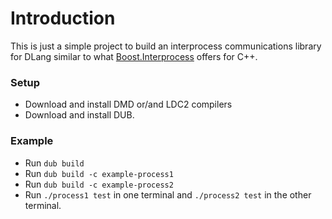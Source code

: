 # Introduction #

This is just a simple project to build an interprocess communications library for DLang similar to what [Boost.Interprocess](http://boost.org/libs/interprocess) offers for C++.

### Setup ###

* Download and install DMD or/and LDC2 compilers
* Download and install DUB.

### Example ###

* Run `dub build`
* Run `dub build -c example-process1`
* Run `dub build -c example-process2`
* Run `./process1 test` in one terminal and `./process2 test` in the other terminal.
